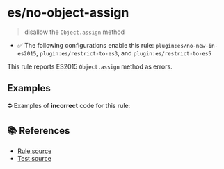 # es/no-object-assign
> disallow the `Object.assign` method

- ✅ The following configurations enable this rule: `plugin:es/no-new-in-es2015`, `plugin:es/restrict-to-es3`, and `plugin:es/restrict-to-es5`

This rule reports ES2015 `Object.assign` method as errors.

## Examples

⛔ Examples of **incorrect** code for this rule:

<eslint-playground type="bad" code="/*eslint es/no-object-assign: error */
const obj = Object.assign({}, x, y)
" />

## 📚 References

- [Rule source](https://github.com/mysticatea/eslint-plugin-es/blob/v4.0.0/lib/rules/no-object-assign.js)
- [Test source](https://github.com/mysticatea/eslint-plugin-es/blob/v4.0.0/tests/lib/rules/no-object-assign.js)
